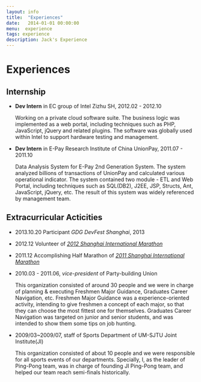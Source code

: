 ```yaml
---
layout: info
title:  "Experiences"
date:   2014-01-01 00:00:00
menu:  experience
tags: experience
description: Jack's Experience
---
```


Experiences
===========

## Internship ##

* **Dev Intern** in EC group of Intel Zizhu SH, 2012.02 - 2012.10

    Working on a private cloud software suite. The
    business logic was implemented as a web portal, including techniques such as PHP,
    JavaScript, jQuery and related plugins.
    The software was globally used within Intel to support hardware testing and management.

* **Dev Intern** in E-Pay Research Institute of China UnionPay, 2011.07 - 2011.10

    Data Analysis System for E-Pay 2nd Generation System. The system analyzed
    billions of transactions of UnionPay and calculated various operational
    indicator. The system contained two module - ETL and Web Portal, including
    techniques such as SQL(DB2), J2EE, JSP, Structs, Ant, JavaScript, jQuery, etc.
    The result of this system was widely referenced by management team.

## Extracurricular Acticities ##

* 2013.10.20 Participant *GDG DevFest Shanghai*, 2013
* 2012.12 Volunteer of *[2012 Shanghai International Marathon](http://www.shmarathon.com/index.php)*
* 2011.12 Accomplishing Half Marathon of *[2011 Shanghai International Marathon](http://www.shmarathon.com/index.php)*
* 2010.03 - 2011.06, *vice-president* of Party-building Union

    This organization consisted of around 30 people and we were in charge of
    planning & executing Freshmen Major Guidance, Graduates Career Navigation, etc.
    Freshmen Major Guidance was a experience-oriented activity, intending to give freshmen a
    concept of each major, so that they can choose the most fittest one for themselves.
    Graduates Career Navigation was targeted on junior and senior students, and was intended to
    show them some tips on job hunting.

* 2009/03~2009/07, staff of Sports Department of UM-SJTU Joint Institute(JI)

    This organization consisted of about 10 people and we were responsible for all sports events of
    our departments. Specially, I, as the leader of Ping-Pong team, was in charge of founding
    JI Ping-Pong team, and helped our team reach semi-finals historically.
